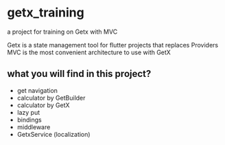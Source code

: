 # getx_training

a project for training on Getx with MVC

Getx is a state management tool for flutter projects that replaces Providers
MVC is the most convenient architecture to use with GetX

## what you will find in this project?

- get navigation 
- calculator by GetBuilder
- calculator by GetX
- lazy put
- bindings
- middleware 
- GetxService (localization)